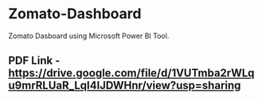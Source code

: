 # Zomato-Dashboard
Zomato Dasboard using Microsoft Power BI Tool. 
## PDF Link - https://drive.google.com/file/d/1VUTmba2rWLqu9mrRLUaR_LqI4lJDWHnr/view?usp=sharing
